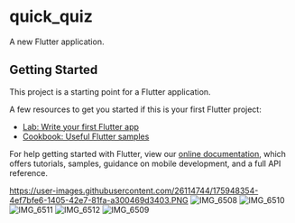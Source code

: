 # quick_quiz

A new Flutter application.

## Getting Started

This project is a starting point for a Flutter application.

A few resources to get you started if this is your first Flutter project:

- [Lab: Write your first Flutter app](https://flutter.dev/docs/get-started/codelab)
- [Cookbook: Useful Flutter samples](https://flutter.dev/docs/cookbook)

For help getting started with Flutter, view our
[online documentation](https://flutter.dev/docs), which offers tutorials,
samples, guidance on mobile development, and a full API reference.



https://user-images.githubusercontent.com/26114744/175948354-4ef7bfe6-1405-42e7-81fa-a300469d3403.PNG
![IMG_6508](https://user-images.githubusercontent.com/26114744/175947419-4f3e56f1-5071-4278-ab0d-4a05ac9427dc.PNG)
![IMG_6510](https://user-images.githubusercontent.com/26114744/175948415-d809cbfa-c3c3-48cb-b6d3-8df5cc9532e2.PNG)
![IMG_6511](https://user-images.githubusercontent.com/26114744/175948460-a097fcb3-854a-405d-b10e-b5ce93c4ade4.PNG)
![IMG_6512](https://user-images.githubusercontent.com/26114744/175948507-783eaadc-f95a-4ee0-b744-ea222e7b7fad.PNG)
![IMG_6509](https://user-images.githubusercontent.com/26114744/175948571-9c952693-4af2-4ff5-9181-a362d5c9a6d9.PNG)
